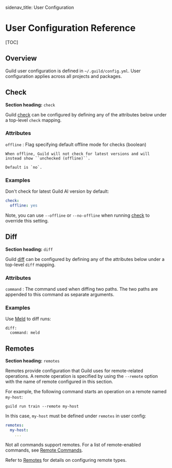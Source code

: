 sidenav_title: User Configuration

# User Configuration Reference

[TOC]

## Overview

Guild user configuration is defined in `~/.guild/config.yml`. User
configuration applies across all projects and packages.

## Check

**Section heading:** `check`

Guild [check](cmd:check) can be configured by defining any of the
attributes below under a top-level `check` mapping.

### Attributes

`offline`
: Flag specifying default offline mode for checks (boolean)

    When offline, Guild will not check for latest versions and will
    instead show ``unchecked (offline)``.

    Default is `no`.

### Examples

Don't check for latest Guild AI version by default:

``` yaml
check:
  offline: yes
```

Note, you can use `--offline` or `--no-offline` when running
[check](cmd:check) to override this setting.

## Diff

**Section heading:** `diff`

Guild [diff](cmd:diff) can be configured by defining any of the
attributes below under a top-level `diff` mapping.

### Attributes

`command`
: The command used when diffing two paths. The two paths are appended
  to this command as separate arguments.

### Examples

Use [Meld](ref:meld) to diff runs:

```
diff:
  command: meld
```

## Remotes

**Section heading:** `remotes`

Remotes provide configuration that Guild uses for remote-related
operations. A remote operation is specified by using the `--remote`
option with the name of remote configured in this section.

For example, the following command starts an operation on a remote
named `my-host`:

```command
guild run train --remote my-host
```

In this case, `my-host` must be defined under `remotes` in user
config:

``` yaml
remotes:
  my-host:
    ...
```


Not all commands support remotes. For a list of remote-enabled
commands, see [Remote Commands](../guides/remote.md#remote-commands).

Refer to [Remotes](remotes.md) for details on configuring remote
types.
